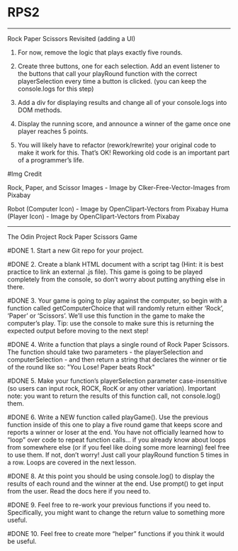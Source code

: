 # RPS2

***

Rock Paper Scissors Revisited (adding a UI)

1. For now, remove the logic that plays exactly five rounds.

2. Create three buttons, one for each selection. Add an event listener to the buttons that call your playRound function with the correct playerSelection every time a button is clicked. (you can keep the console.logs for this step)

3. Add a div for displaying results and change all of your console.logs into DOM methods.

4. Display the running score, and announce a winner of the game once one player reaches 5 points.

5. You will likely have to refactor (rework/rewrite) your original code to make it work for this. That’s OK! Reworking old code is an important part of a programmer’s life.

#Img Credit

Rock, Paper, and Scissor Images - Image by Clker-Free-Vector-Images from Pixabay

Robot (Computer Icon) - Image by OpenClipart-Vectors from Pixabay
Huma (Player Icon) - Image by OpenClipart-Vectors from Pixabay

****

The Odin Project Rock Paper Scissors Game

#DONE 1. Start a new Git repo for your project.

#DONE 2. Create a blank HTML document with a script tag (Hint: it is best practice to link an external .js file). This game is going to be played completely from the console, so don’t worry about putting anything else in there.

#DONE 3. Your game is going to play against the computer, so begin with a function called getComputerChoice that will randomly return either ‘Rock’, ‘Paper’ or ‘Scissors’. We’ll use this function in the game to make the computer’s play. Tip: use the console to make sure this is returning the expected output before moving to the next step!

#DONE 4. Write a function that plays a single round of Rock Paper Scissors. The function should take two parameters - the playerSelection and computerSelection - and then return a string that declares the winner or tie of the round like so: "You Lose! Paper beats Rock"

#DONE 5. Make your function’s playerSelection parameter case-insensitive (so users can input rock, ROCK, RocK or any other variation).
Important note: you want to return the results of this function call, not console.log() them. 

#DONE 6. Write a NEW function called playGame(). Use the previous function inside of this one to play a five round game that keeps score and reports a winner or loser at the end. You have not officially learned how to “loop” over code to repeat function calls… if you already know about loops from somewhere else (or if you feel like doing some more learning) feel free to use them. If not, don’t worry! Just call your playRound function 5 times in a row. Loops are covered in the next lesson.

#DONE 8. At this point you should be using console.log() to display the results of each round and the winner at the end.
Use prompt() to get input from the user. Read the docs here if you need to.

#DONE 9. Feel free to re-work your previous functions if you need to. Specifically, you might want to change the return value to something more useful.

#DONE 10. Feel free to create more “helper” functions if you think it would be useful.